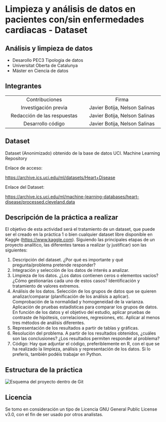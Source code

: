 # Limpieza y análisis de datos en pacientes con/sin enfermedades cardiacas - Dataset
## Análisis y limpieza de datos

- Desarollo PEC3 Tipologia de datos
- Universitat Oberta de Catalunya
- Máster en Ciencia de datos


## Integrantes
<table style="width: 100%; text-align: center;">
  <tr>
    <td style="width: 33%;">Contribuciones</td>
    <td style="width: 33%;">Firma</td>
  </tr>
  <tr>
    <td>Investigación previa </td>
    <td>Javier Botija, Nelson Salinas</td>
  </tr>
  <tr>
    <td>Redacción de las respuestas </td>
    <td>Javier Botija, Nelson Salinas</td>
  </tr>
  <tr>
    <td>Desarrollo código </td>
    <td>Javier Botija, Nelson Salinas</td>
  </tr>
</table>

## Dataset
Dataset (Anonimizado) obtenido de la base de datos UCI. Machine Learning Repository

Enlace de acceso:

https://archive.ics.uci.edu/ml/datasets/Heart+Disease

Enlace del Dataset:

https://archive.ics.uci.edu/ml/machine-learning-databases/heart-disease/processed.cleveland.data

## Descripción de la práctica a realizar
El objetivo de esta actividad será el tratamiento de un dataset, que puede ser el creado en la
práctica 1 o bien cualquier dataset libre disponible en Kaggle (https://www.kaggle.com).
Siguiendo las principales etapas de un proyecto analítico, las diferentes tareas a realizar (y
justificar) son las siguientes:
  1. Descripción del dataset. ¿Por qué es importante y qué pregunta/problema pretende
responder?
  2. Integración y selección de los datos de interés a analizar.
  3. Limpieza de los datos.
  ¿Los datos contienen ceros o elementos vacíos? ¿Cómo gestionarías cada uno
de estos casos?
  Identificación y tratamiento de valores extremos.
  4. Análisis de los datos.
  Selección de los grupos de datos que se quieren analizar/comparar (planificación
de los análisis a aplicar).
  Comprobación de la normalidad y homogeneidad de la varianza.
  Aplicación de pruebas estadísticas para comparar los grupos de datos. En función
de los datos y el objetivo del estudio, aplicar pruebas de contraste de hipótesis,
correlaciones, regresiones, etc. Aplicar al menos tres métodos de análisis
diferentes.
  5. Representación de los resultados a partir de tablas y gráficas.
  6. Resolución del problema. A partir de los resultados obtenidos, ¿cuáles son las
conclusiones? ¿Los resultados permiten responder al problema?
  7. Código: Hay que adjuntar el código, preferiblemente en R, con el que se ha realizado la
limpieza, análisis y representación de los datos. Si lo preferís, también podéis trabajar en
Python. 

## Estructura de la práctica
![Esquema del proyecto dentro de Git](https://github.com/NelsonSalinas1987/PEC3-TIPOLOGIA/blob/main/codigo/pec3.png)

## Licencia
Se tomo en consideración un tipo de Licencia GNU General Public License v3.0, con el fin de ser usado por otros analistas.

